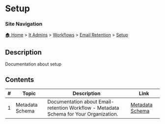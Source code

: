 <!-- description: Documentation about setup -->

# Setup

### Site Navigation
[🏠 Home](../../../../README.md) > [It Admins](../../../README.md) > [Workflows](../../README.md) > [Email Retention](../README.md) > [Setup](README.md)

## Description
Documentation about setup

## Contents

| **#** | **Topic** | **Description** | **Link** |
|---|---|---|---|
| 1 | Metadata Schema | Documentation about Email-retention Workflow - Metadata Schema for Your Organization. | [Metadata Schema](metadata-schema.md) |